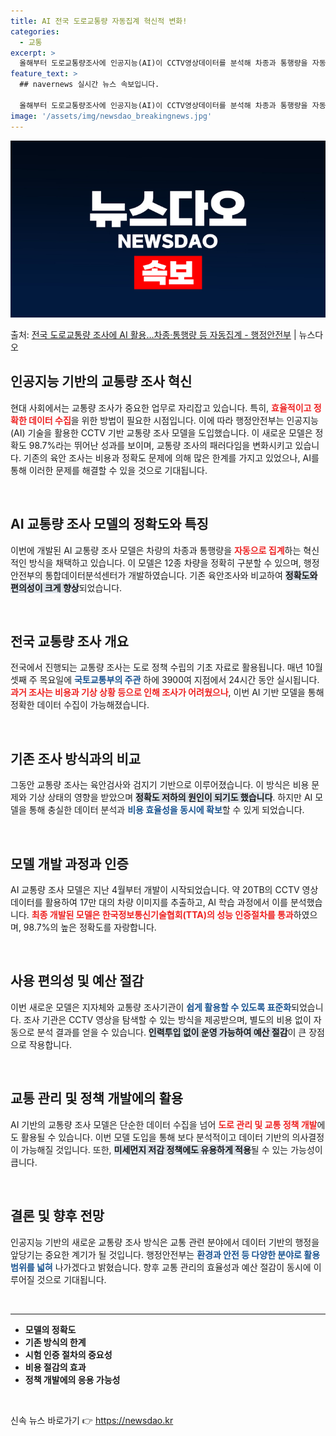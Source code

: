 ```yaml
---
title: AI 전국 도로교통량 자동집계 혁신적 변화!
categories:
  - 교통
excerpt: >
  올해부터 도로교통량조사에 인공지능(AI)이 CCTV영상데이터를 분석해 차종과 통행량을 자동으로 집계하는 새로…
feature_text: >
  ## navernews 실시간 뉴스 속보입니다.

  올해부터 도로교통량조사에 인공지능(AI)이 CCTV영상데이터를 분석해 차종과 통행량을 자동으로 집계하는 새로…
image: '/assets/img/newsdao_breakingnews.jpg'
---
```


![뉴스다오 속보](/assets/img/newsdao_breakingnews.jpg)

<p>출처: <a href="https://newsdao.kr/2134" rel="dofollow">전국 도로교통량 조사에 AI 활용…차종·통행량 등 자동집계 - 행정안전부</a> | 뉴스다오</p>

<h2 data-ke-size="size26">인공지능 기반의 교통량 조사 혁신</h2>

<p data-ke-size="size16">현대 사회에서는 교통량 조사가 중요한 업무로 자리잡고 있습니다. 특히, <b><span style="color: #ee2323;">효율적이고 정확한 데이터 수집</span></b>을 위한 방법이 필요한 시점입니다. 이에 따라 행정안전부는 인공지능(AI) 기술을 활용한 CCTV 기반 교통량 조사 모델을 도입했습니다. 이 새로운 모델은 정확도 98.7%라는 뛰어난 성과를 보이며, 교통량 조사의 패러다임을 변화시키고 있습니다. 기존의 육안 조사는 비용과 정확도 문제에 의해 많은 한계를 가지고 있었으나, AI를 통해 이러한 문제를 해결할 수 있을 것으로 기대됩니다.</p>

<p data-ke-size="size16">&nbsp;</p>

<h2 data-ke-size="size26">AI 교통량 조사 모델의 정확도와 특징</h2>

<p data-ke-size="size16">이번에 개발된 AI 교통량 조사 모델은 차량의 차종과 통행량을 <b><span style="color: #ee2323;">자동으로 집계</span></b>하는 혁신적인 방식을 채택하고 있습니다. 이 모델은 12종 차량을 정확히 구분할 수 있으며, 행정안전부의 통합데이터분석센터가 개발하였습니다. 기존 육안조사와 비교하여 <b><span style="background-color: #21538527;">정확도와 편의성이 크게 향상</span></b>되었습니다.</p>

<p data-ke-size="size16">&nbsp;</p>

<h2 data-ke-size="size26">전국 교통량 조사 개요</h2>

<p data-ke-size="size16">전국에서 진행되는 교통량 조사는 도로 정책 수립의 기초 자료로 활용됩니다. 매년 10월 셋째 주 목요일에 <b><span style="color: #1a5490;">국토교통부의 주관</span></b> 하에 3900여 지점에서 24시간 동안 실시됩니다. <b><span style="color: #ee2323;">과거 조사는 비용과 기상 상황 등으로 인해 조사가 어려웠으나</span></b>, 이번 AI 기반 모델을 통해 정확한 데이터 수집이 가능해졌습니다.</p>

<p data-ke-size="size16">&nbsp;</p>

<h2 data-ke-size="size26">기존 조사 방식과의 비교</h2>

<p data-ke-size="size16">그동안 교통량 조사는 육안검사와 검지기 기반으로 이루어졌습니다. 이 방식은 비용 문제와 기상 상태의 영향을 받았으며 <b><span style="background-color: #21538527;">정확도 저하의 원인이 되기도 했습니다</span></b>. 하지만 AI 모델을 통해 충실한 데이터 분석과 <b><span style="color: #1a5490;">비용 효율성을 동시에 확보</span></b>할 수 있게 되었습니다.</p>

<p data-ke-size="size16">&nbsp;</p>

<h2 data-ke-size="size26">모델 개발 과정과 인증</h2>

<p data-ke-size="size16">AI 교통량 조사 모델은 지난 4월부터 개발이 시작되었습니다. 약 20TB의 CCTV 영상 데이터를 활용하여 17만 대의 차량 이미지를 추출하고, AI 학습 과정에서 이를 분석했습니다. <b><span style="color: #ee2323;">최종 개발된 모델은 한국정보통신기술협회(TTA)의 성능 인증절차를 통과</span></b>하였으며, 98.7%의 높은 정확도를 자랑합니다.</p>

<p data-ke-size="size16">&nbsp;</p>

<h2 data-ke-size="size26">사용 편의성 및 예산 절감</h2>

<p data-ke-size="size16">이번 새로운 모델은 지자체와 교통량 조사기관이 <b><span style="color: #1a5490;">쉽게 활용할 수 있도록 표준화</span></b>되었습니다. 조사 기관은 CCTV 영상을 탐색할 수 있는 방식을 제공받으며, 별도의 비용 없이 자동으로 분석 결과를 얻을 수 있습니다. <b><span style="background-color: #21538527;">인력투입 없이 운영 가능하여 예산 절감</span></b>이 큰 장점으로 작용합니다.</p>

<p data-ke-size="size16">&nbsp;</p>

<h2 data-ke-size="size26">교통 관리 및 정책 개발에의 활용</h2>

<p data-ke-size="size16">AI 기반의 교통량 조사 모델은 단순한 데이터 수집을 넘어 <b><span style="color: #ee2323;">도로 관리 및 교통 정책 개발</span></b>에도 활용될 수 있습니다. 이번 모델 도입을 통해 보다 분석적이고 데이터 기반의 의사결정이 가능해질 것입니다. 또한, <b><span style="background-color: #21538527;">미세먼지 저감 정책에도 유용하게 적용</span></b>될 수 있는 가능성이 큽니다.</p>

<p data-ke-size="size16">&nbsp;</p>

<h2 data-ke-size="size26">결론 및 향후 전망</h2>

<p data-ke-size="size16">인공지능 기반의 새로운 교통량 조사 방식은 교통 관련 분야에서 데이터 기반의 행정을 앞당기는 중요한 계기가 될 것입니다. 행정안전부는 <b><span style="color: #1a5490;">환경과 안전 등 다양한 분야로 활용 범위를 넓혀</span></b> 나가겠다고 밝혔습니다. 향후 교통 관리의 효율성과 예산 절감이 동시에 이루어질 것으로 기대됩니다.</p>

<p data-ke-size="size16">&nbsp;</p>

<hr />

<ul>
    <li><b>모델의 정확도</b></li>
    <li><b>기존 방식의 한계</b></li>
    <li><b>시험 인증 절차의 중요성</b></li>
    <li><b>비용 절감의 효과</b></li>
    <li><b>정책 개발에의 응용 가능성</b></li>
</ul>

<p data-ke-size="size16">&nbsp;</p> 

신속 뉴스 바로가기 👉 <a href="https://newsdao.kr" rel="dofollow">https://newsdao.kr</a>


